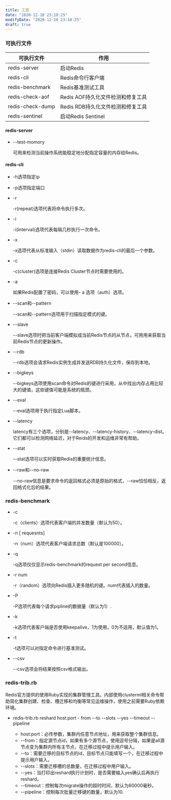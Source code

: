 ```yaml
---
title: 工具
date: "2020-12-10 23:10:25"
modifyDate: "2020-12-10 23:10:25"
draft: true
---
```

### 可执行文件

| 可执行文件       | 作用                              |
| ---------------- | --------------------------------- |
| redis-server     | 启动Redis                         |
| redis-cli        | Redis命令行客户端                 |
| redis-benchmark  | Redis基准测试工具                 |
| redis-check-aof  | Redis AOF持久化文件检测和修复工具 |
| redis-check-dump | Redis RDB持久化文件检测和修复工具 |
| redis-sentinel   | 启动Redis Sentinel                |

#### redis-server

- --test-momory

    可用来检测当前操作系统能稳定地分配指定容量的内存给Redis。

#### redis-cli

- -h选项指定ip

- -p选项指定端口

- -r

    -r(repeat)选项代表将命令执行多次。

- -i

    -i(interval)选项代表每隔几秒执行一次命令。

- -x

    -x选项代表从标准输入（stdin）读取数据作为redis-cli的最后一个参数。

- -c

    -c(cluster)选项是连接Redis Cluster节点时需要使用的。

- -a

    如果Redis配置了密码，可以使用\- a 选项（auth）选项。

- --scan和--pattern

    --scan和--pattern选项用于扫描指定模式的键。

- --slave

    --slave选项时把当前客户端模拟成当前Redis节点的从节点，可用用来获取当前Redis节点的更新操作。

- --rdb

    --rdb选项会请求Redis实例生成并发送RDB持久化文件，保存到本地。

- --bigkeys

    --bigkeys选项使用scan命令对Redis的键进行采用，从中找出内存占用比较大的键值，这些键值可能是系统的瓶颈。

- --eval

    --eval选项用于执行指定Lua脚本。

- --latency

    latency有三个选项，分别是--latency、--latency-history、--latency-dist。它们都可以检测网络延迟，对于Reids的开发和运维非常有帮助。

- --stat

    --stat选项可以实时获取Redis的重要统计信息。

- --raw和--no-raw

    --no-raw信息是要求命令的返回格式必须是原始的格式，--raw恰恰相反，返回格式化后的结果。

### redis-benchmark

- -c 

    -c（clients）选项代表客户端的并发数量（默认为50）。

- -n [ requesnts]

    -n（num）选项代表客户端请求总数（默认是100000）。

- -q

    -q选项仅仅显示redis-benchmark的request per second信息。

- -r num

    -r（random）选项向Redis插入更多随机的键。num代表插入的数量。

- -P

    -P选项代表每个请求pipline的数据量（默认为1）.

- -k <boolean>

    -k选项代表客户端是否使用keepalive，1为使用，0为不适用，默认值为1。

- -t 

    -t选项可以对指定命令进行基准测试。

- --csv

    --csv选项会将结果按照csv格式输出。

### redis-trib.rb

Redis官方提供的使用Ruby实现的集群管理工具。内部使用clusterml相关命令帮助简化集群创建、检查、槽迁移和均衡等常见运维操作，使用之前需要Ruby依赖环境。

- redis-trib.rb reshard host:port - from <arg> --to <arg> --slots <arg> --yes --timeout <arg> --pipeline <arg>
    - host:port：必传参数，集群内任意节点地址，用来获取整个集群信息。
    - --from：指定源节点id，如果有多个源节点，使用逗号分隔，如果是all源节点变为集群内所有主节点，在迁移过程中提示用户输入。
    - --to：需要迁移的目标节点的id，目标节点只能填写一个，在迁移过程中提示用户输入。
    - --slots：需要迁移槽的总数量，在迁移过程中用户输入。
    - --yes：当打印出reshard执行计划时，是否需要输入yes确认后再执行reshard。
    - --timeout：控制每次migrate操作的超时时间，默认为60000毫秒。
    - --pipeline：控制每次批量迁移键的数量，默认为10.

